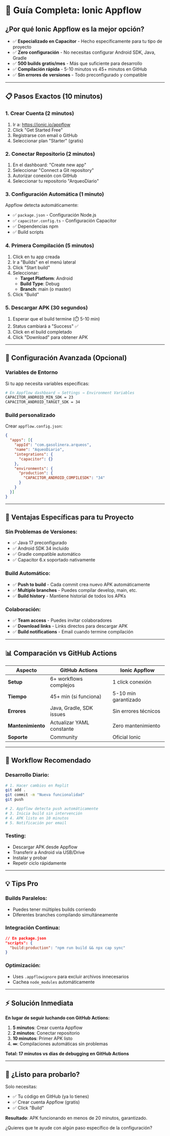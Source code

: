 # 🚀 Guía Completa: Ionic Appflow

## ¿Por qué Ionic Appflow es la mejor opción?

- ✅ **Especializado en Capacitor** - Hecho específicamente para tu tipo de proyecto
- ✅ **Zero configuración** - No necesitas configurar Android SDK, Java, Gradle
- ✅ **500 builds gratis/mes** - Más que suficiente para desarrollo
- ✅ **Compilación rápida** - 5-10 minutos vs 45+ minutos en GitHub
- ✅ **Sin errores de versiones** - Todo preconfigurado y compatible

---

## 📋 **Pasos Exactos (10 minutos)**

### **1. Crear Cuenta (2 minutos)**
1. Ir a: https://ionic.io/appflow
2. Click "Get Started Free"
3. Registrarse con email o GitHub
4. Seleccionar plan "Starter" (gratis)

### **2. Conectar Repositorio (2 minutos)**
1. En el dashboard: "Create new app"
2. Seleccionar "Connect a Git repository" 
3. Autorizar conexión con GitHub
4. Seleccionar tu repositorio "ArqueoDiario"

### **3. Configuración Automática (1 minuto)**
Appflow detecta automáticamente:
- ✅ `package.json` - Configuración Node.js
- ✅ `capacitor.config.ts` - Configuración Capacitor
- ✅ Dependencias npm
- ✅ Build scripts

### **4. Primera Compilación (5 minutos)**
1. Click en tu app creada
2. Ir a "Builds" en el menú lateral
3. Click "Start build"
4. Seleccionar:
   - **Target Platform**: Android
   - **Build Type**: Debug
   - **Branch**: main (o master)
5. Click "Build"

### **5. Descargar APK (30 segundos)**
1. Esperar que el build termine (⏱️ 5-10 min)
2. Status cambiará a "Success" ✅
3. Click en el build completado
4. Click "Download" para obtener APK

---

## 🔧 **Configuración Avanzada (Opcional)**

### **Variables de Entorno**
Si tu app necesita variables específicas:

```bash
# En Appflow dashboard → Settings → Environment Variables
CAPACITOR_ANDROID_MIN_SDK = 23
CAPACITOR_ANDROID_TARGET_SDK = 34
```

### **Build personalizado**
Crear `appflow.config.json`:

```json
{
  "apps": [{
    "appId": "com.gasolinera.arqueos",
    "name": "AqueoDiario",
    "integrations": {
      "capacitor": {}
    },
    "environments": {
      "production": {
        "CAPACITOR_ANDROID_COMPILESDK": "34"
      }
    }
  }]
}
```

---

## 🚀 **Ventajas Específicas para tu Proyecto**

### **Sin Problemas de Versiones:**
- ✅ Java 17 preconfigurado
- ✅ Android SDK 34 incluido
- ✅ Gradle compatible automático
- ✅ Capacitor 6.x soportado nativamente

### **Build Automático:**
- ✅ **Push to build** - Cada commit crea nuevo APK automáticamente
- ✅ **Multiple branches** - Puedes compilar develop, main, etc.
- ✅ **Build history** - Mantiene historial de todos los APKs

### **Colaboración:**
- ✅ **Team access** - Puedes invitar colaboradores
- ✅ **Download links** - Links directos para descargar APK
- ✅ **Build notifications** - Email cuando termine compilación

---

## 📊 **Comparación vs GitHub Actions**

| Aspecto | GitHub Actions | Ionic Appflow |
|---------|----------------|---------------|
| **Setup** | 6+ workflows complejos | 1 click conexión |
| **Tiempo** | 45+ min (si funciona) | 5-10 min garantizado |
| **Errores** | Java, Gradle, SDK issues | Sin errores técnicos |
| **Mantenimiento** | Actualizar YAML constante | Zero mantenimiento |
| **Soporte** | Community | Oficial Ionic |

---

## 🔄 **Workflow Recomendado**

### **Desarrollo Diario:**
```bash
# 1. Hacer cambios en Replit
git add .
git commit -m "Nueva funcionalidad"
git push

# 2. Appflow detecta push automáticamente
# 3. Inicia build sin intervención
# 4. APK listo en 10 minutos
# 5. Notificación por email
```

### **Testing:**
- Descargar APK desde Appflow
- Transferir a Android via USB/Drive
- Instalar y probar
- Repetir ciclo rápidamente

---

## 💡 **Tips Pro**

### **Builds Paralelos:**
- Puedes tener múltiples builds corriendo
- Diferentes branches compilando simultáneamente

### **Integración Continua:**
```json
// En package.json
"scripts": {
  "build:production": "npm run build && npx cap sync"
}
```

### **Optimización:**
- Uses `.appflowignore` para excluir archivos innecesarios
- Cachea `node_modules` automáticamente

---

## ⚡ **Solución Inmediata**

**En lugar de seguir luchando con GitHub Actions:**

1. **5 minutos**: Crear cuenta Appflow
2. **2 minutos**: Conectar repositorio
3. **10 minutos**: Primer APK listo
4. **∞**: Compilaciones automáticas sin problemas

**Total: 17 minutos vs días de debugging en GitHub Actions**

---

## 🎯 **¿Listo para probarlo?**

Solo necesitas:
- ✅ Tu código en GitHub (ya lo tienes)
- ✅ Crear cuenta Appflow (gratis)
- ✅ Click "Build" 

**Resultado**: APK funcionando en menos de 20 minutos, garantizado.

¿Quieres que te ayude con algún paso específico de la configuración?